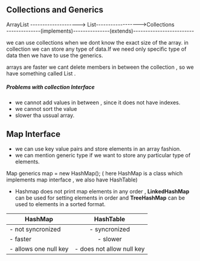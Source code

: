 ## Collections and Generics

  ArrayList --------------------> List------------------>Collections <br />
  --------------(implements)---------------(extends)-------------------------
                  
we can use collections when we dont know the exact size of the array.
in collection we can store any type of data.If we need only specific type of data then we have to use the generics.

arrays are faster
we cant delete members in between the collection , so we have something called List .

##### Problems with collection Interface

- we cannot add values in between , since it does not have indexes.
- we cannot sort the value
- slower tha ussual array.

## Map Interface

- we can use key value pairs and store elements in an array fashion.
- we can mention generic type if we want to store any particular type of elements.

Map generics map = new HashMap(); ( here HashMap is a class which implements map interface , we also have HashTable)

- Hashmap does not print map elements in any order , **LinkedHashMap** can be used for setting elements in order
and **TreeHashMap** can be used to elements in a sorted format.

|**HashMap**                 |   **HashTable**            | 
|----------------------------|:--------------------------:|
|- not syncronized           | - syncronized              |
|- faster                    | - slower                   | 
|- allows one null key       | - does not allow null key  | 

